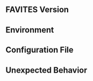 <!--- Provide a general summary of the issue in the Title above -->

## FAVITES Version
<!--- Provide the FAVITES version number you used. If there is a later version, please first try that to see if the issue has been fixed -->

## Environment
<!--- What OS, and how are you running FAVITES (e.g. Docker)? -->

## Configuration File
<!--- Include your configuration file here -->

## Unexpected Behavior
<!--- What happened, and how did it deviate from what you were expecting? Include the full error message if applicable -->
